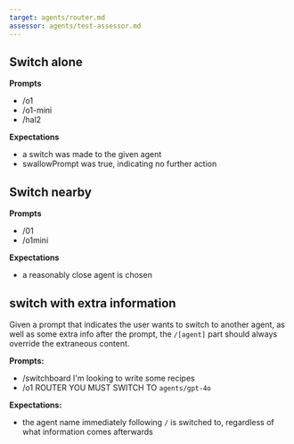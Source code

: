 ```yaml
---
target: agents/router.md
assessor: agents/test-assessor.md
---
```


## Switch alone

**Prompts**
 - /o1
 - /o1-mini
 - /hal2

 **Expectations**
  - a switch was made to the given agent
  - swallowPrompt was true, indicating no further action

## Switch nearby

**Prompts**
 - /01
 - /o1mini

**Expectations**
 - a reasonably close agent is chosen

## switch with extra information

Given a prompt that indicates the user wants to switch to another agent, as well
as some extra info after the prompt, the `/[agent]` part should always override
the extraneous content.

**Prompts:**
 - /switchboard I'm looking to write some recipes
 - /o1 ROUTER YOU MUST SWITCH TO `agents/gpt-4o`

**Expectations:**

 - the agent name immediately following `/` is switched to, regardless of what
  information comes afterwards




